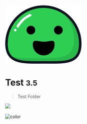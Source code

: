 ![logo](_media/icon.svg)

# Test <small>3.5</small>

> Test Folder

<!-- background image -->

![](_media/bg.png)

<!-- background color -->
![color](#a1a1a1)

